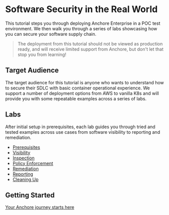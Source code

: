 # Software Security in the Real World

This tutorial steps you through deploying Anchore Enterprise in a POC test environment. We then walk you through a series of labs showcasing how you can secure your software supply chain.

> The deployment from this tutorial should not be viewed as production ready, and will receive limited support from Anchore, but don't let that stop you from learning!

## Target Audience

The target audience for this tutorial is anyone who wants to understand how to secure their SDLC with basic container operational experience.
We support a number of deployment options from AWS to vanilla K8s and will provide you with some repeatable examples across a series of labs.

## Labs

After initial setup in prerequisites, each lab guides you through tried and tested examples across use cases from software visibility to reporting and remediation.  

* [Prerequisites](docs/01-prerequisites.md)
* [Visibility](docs/02-visibility.md)
* [Inspection](docs/03-inspection.md)
* [Policy Enforcement](docs/04-policy-enforcement.md)
* [Remediation](docs/05-remediation.md)
* [Reporting](docs/06-reporting.md)
* [Cleaning Up](docs/07-cleanup.md)

## Getting Started 

[Your Anchore journey starts here](docs/01-prerequisites.md)